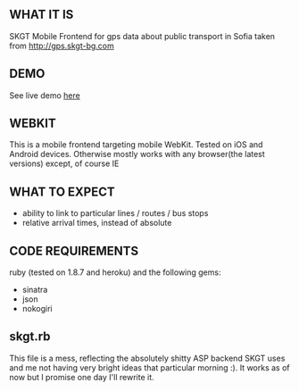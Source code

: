 WHAT IT IS
----------

SKGT Mobile Frontend for gps data about public transport in Sofia taken from
http://gps.skgt-bg.com

DEMO
----
See live demo [here](http://skgt.heroku.com/main.html)

WEBKIT
------

This is a mobile frontend targeting mobile WebKit. Tested on iOS and Android
devices. Otherwise mostly works with any browser(the latest versions) except, of
course IE

WHAT TO EXPECT
--------------

*   ability to link to particular lines / routes / bus stops
*   relative arrival times, instead of absolute

CODE REQUIREMENTS
------------

ruby (tested on 1.8.7 and heroku) and the following gems:

*   sinatra
*   json
*   nokogiri

skgt.rb
-------

This file is a mess, reflecting the absolutely shitty ASP backend SKGT uses
and me not having very bright ideas that particular morning :).
It works as of now but I promise one day I'll rewrite it.
